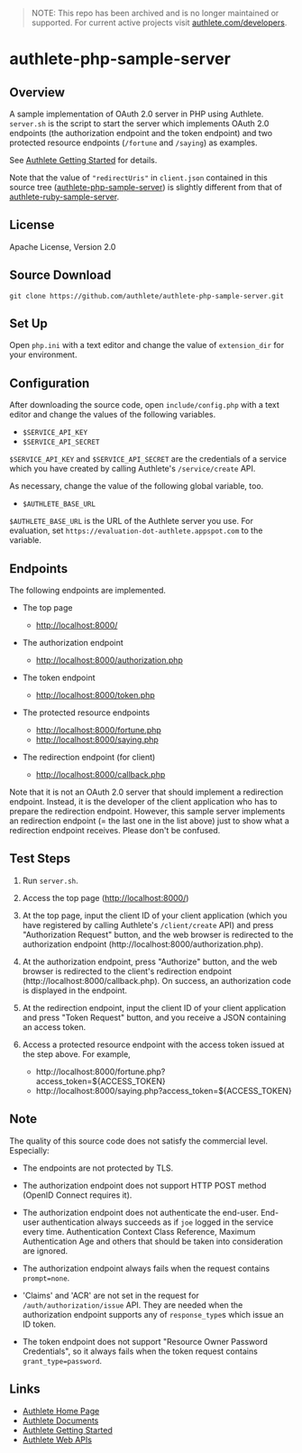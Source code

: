 
> NOTE: This repo has been archived and is no longer maintained or supported. For current active projects visit [authlete.com/developers](https://www.authlete.com/developers).

authlete-php-sample-server
==========================

Overview
--------

A sample implementation of OAuth 2.0 server in PHP using Authlete. `server.sh`
is the script to start the server which implements OAuth 2.0 endpoints (the
authorization endpoint and the token endpoint) and two protected resource
endpoints (`/fortune` and `/saying`) as examples.

See [Authlete Getting Started](https://www.authlete.com/authlete_getting_started.html)
for details.

Note that the value of `"redirectUris"` in `client.json` contained in this
source tree
([authlete-php-sample-server](https://github.com/authlete/authlete-php-sample-server.git))
is slightly different from that of
[authlete-ruby-sample-server](https://github.com/authlete/authlete-ruby-sample-server.git).


License
-------

Apache License, Version 2.0


Source Download
---------------

```
git clone https://github.com/authlete/authlete-php-sample-server.git
```


Set Up
------

Open `php.ini` with a text editor and change the value of `extension_dir` for
your environment.


Configuration
-------------

After downloading the source code, open `include/config.php` with a text editor
and change the values of the following variables.

* `$SERVICE_API_KEY`
* `$SERVICE_API_SECRET`

`$SERVICE_API_KEY` and `$SERVICE_API_SECRET` are the credentials of a service
which you have created by calling Authlete's `/service/create` API.

As necessary, change the value of the following global variable, too.

* `$AUTHLETE_BASE_URL`

`$AUTHLETE_BASE_URL` is the URL of the Authlete server you use. For evaluation,
set `https://evaluation-dot-authlete.appspot.com` to the variable.


Endpoints
---------

The following endpoints are implemented.

* The top page
  - [http://localhost:8000/](http://localhost:8000/)

* The authorization endpoint
  - [http://localhost:8000/authorization.php](http://localhost:8000/authorization.php)

* The token endpoint
  - [http://localhost:8000/token.php](http://localhost:8000/token.php)

* The protected resource endpoints
  - [http://localhost:8000/fortune.php](http://localhost:8000/fortune.php)
  - [http://localhost:8000/saying.php](http://localhost:8000/saying.php)

* The redirection endpoint (for client)
  - [http://localhost:8000/callback.php](http://localhost:8000/callback.php)

Note that it is not an OAuth 2.0 server that should implement a redirection
endpoint. Instead, it is the developer of the client application who has to
prepare the redirection endpoint. However, this sample server implements an
redirection endpoint (= the last one in the list above) just to show what
a redirection endpoint receives. Please don't be confused.


Test Steps
----------

1. Run `server.sh`.

2. Access the top page ([http://localhost:8000/](http://localhost:8000/))

3. At the top page, input the client ID of your client application (which
   you have registered by calling Authlete's `/client/create` API) and
   press "Authorization Request" button, and the web browser is redirected
   to the authorization endpoint (http://localhost:8000/authorization.php).

4. At the authorization endpoint, press "Authorize" button, and the web
   browser is redirected to the client's redirection endpoint
   (http://localhost:8000/callback.php). On success, an authorization code
   is displayed in the endpoint.

5. At the redirection endpoint, input the client ID of your client
   application and press "Token Request" button, and you receive a JSON
   containing an access token.

6. Access a protected resource endpoint with the access token issued at
   the step above. For example,
   - http://localhost:8000/fortune.php?access_token=${ACCESS_TOKEN}
   - http://localhost:8000/saying.php?access_token=${ACCESS_TOKEN}

   
Note
----

The quality of this source code does not satisfy the commercial level.
Especially:

* The endpoints are not protected by TLS.

* The authorization endpoint does not support HTTP POST method
  (OpenID Connect requires it).

* The authorization endpoint does not authenticate the end-user.
  End-user authentication always succeeds as if `joe` logged in the
  service every time. Authentication Context Class Reference, Maximum
  Authentication Age and others that should be taken into consideration
  are ignored.

* The authorization endpoint always fails when the request contains
  `prompt=none`.

* 'Claims' and 'ACR' are not set in the request for
  `/auth/authorization/issue` API. They are needed when the authorization
  endpoint supports any of `response_type`s which issue an ID token.

* The token endpoint does not support "Resource Owner Password Credentials",
  so it always fails when the token request contains `grant_type=password`.


Links
-----

* [Authlete Home Page](https://www.authlete.com/)
* [Authlete Documents](https://www.authlete.com/documents.html)
* [Authlete Getting Started](https://www.authlete.com/authlete_getting_started.html)
* [Authlete Web APIs](https://www.authlete.com/authlete_web_apis.html)
